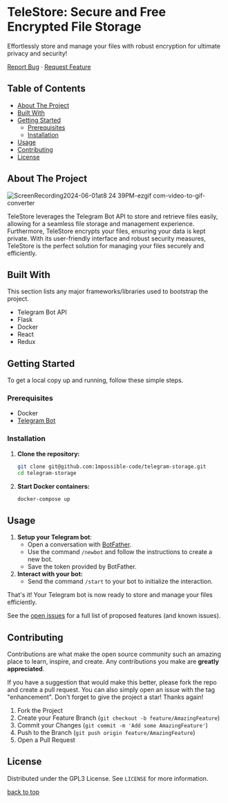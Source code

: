 # TeleStore: Secure and Free Encrypted File Storage

Effortlessly store and manage your files with robust encryption for ultimate privacy and security!

[Report Bug](https://github.com/1mpossible-code/telegram-storage/issues) · [Request Feature](https://github.com/1mpossible-code/telegram-storage/issues)

## Table of Contents

- [About The Project](#about-the-project)
- [Built With](#built-with)
- [Getting Started](#getting-started)
  - [Prerequisites](#prerequisites)
  - [Installation](#installation)
- [Usage](#usage)
- [Contributing](#contributing)
- [License](#license)

## About The Project

![ScreenRecording2024-06-01at8 24 39PM-ezgif com-video-to-gif-converter](https://github.com/1mpossible-code/telegram-storage/assets/109933928/6bf007f4-e813-4562-b2ca-7fc8cef585e6)

TeleStore leverages the Telegram Bot API to store and retrieve files easily, allowing for a seamless file storage and management experience. Furthermore, TeleStore encrypts your files, ensuring your data is kept private. With its user-friendly interface and robust security measures, TeleStore is the perfect solution for managing your files securely and efficiently.


## Built With

This section lists any major frameworks/libraries used to bootstrap the project.

- Telegram Bot API
- Flask
- Docker
- React
- Redux



## Getting Started

To get a local copy up and running, follow these simple steps.

### Prerequisites

- Docker 
- [Telegram Bot](#https://core.telegram.org/bots/tutorial)

### Installation
1. **Clone the repository:**
    ```bash
    git clone git@github.com:1mpossible-code/telegram-storage.git
    cd telegram-storage
    ```

2. **Start Docker containers:**
    ```bash
    docker-compose up
    ```


## Usage
1. **Setup your Telegram bot**:
    - Open a conversation with [BotFather](https://t.me/botfather).
    - Use the command `/newbot` and follow the instructions to create a new bot.
    - Save the token provided by BotFather.
2. **Interact with your bot:**
    - Send the command `/start` to your bot to initialize the interaction.

That's it! Your Telegram bot is now ready to store and manage your files efficiently.







See the [open issues](https://github.com/1mpossible-code/telegram-storage/issues) for a full list of proposed features (and known issues).

## Contributing

Contributions are what make the open source community such an amazing place to learn, inspire, and create. Any contributions you make are **greatly appreciated**.

If you have a suggestion that would make this better, please fork the repo and create a pull request. You can also simply open an issue with the tag "enhancement". Don't forget to give the project a star! Thanks again!

1. Fork the Project
2. Create your Feature Branch (`git checkout -b feature/AmazingFeature`)
3. Commit your Changes (`git commit -m 'Add some AmazingFeature'`)
4. Push to the Branch (`git push origin feature/AmazingFeature`)
5. Open a Pull Request



## License

Distributed under the GPL3 License. See `LICENSE` for more information.

[back to top](#table-of-contents)
